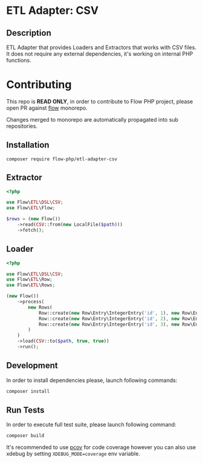 # ETL Adapter: CSV

## Description

ETL Adapter that provides Loaders and Extractors that works with CSV files.
It does not require any external dependencies, it's working on internal PHP functions.

# Contributing

This repo is **READ ONLY**, in order to contribute to Flow PHP project, please
open PR against [flow](https://github.com/flow-php/flow) monorepo.

Changes merged to monorepo are automatically propagated into sub repositories.


## Installation 

``` 
composer require flow-php/etl-adapter-csv
```

## Extractor 

```php
<?php

use Flow\ETL\DSL\CSV;
use Flow\ETL\Flow;

$rows = (new Flow())
    ->read(CSV::from(new LocalFile($path)))
    ->fetch();
```

## Loader 

```php 
<?php

use Flow\ETL\DSL\CSV;
use Flow\ETL\Row;
use Flow\ETL\Rows;

(new Flow())
    ->process(
        new Rows(
            Row::create(new Row\Entry\IntegerEntry('id', 1), new Row\Entry\StringEntry('name', 'Norbert')),
            Row::create(new Row\Entry\IntegerEntry('id', 2), new Row\Entry\StringEntry('name', 'Tomek')),
            Row::create(new Row\Entry\IntegerEntry('id', 3), new Row\Entry\StringEntry('name', 'Dawid')),
        )
    )
    ->load(CSV::to($path, true, true))
    ->run();
```

## Development

In order to install dependencies please, launch following commands:

```bash
composer install
```

## Run Tests

In order to execute full test suite, please launch following command:

```bash
composer build
```

It's recommended to use [pcov](https://pecl.php.net/package/pcov) for code coverage however you can also use
xdebug by setting `XDEBUG_MODE=coverage` env variable.
